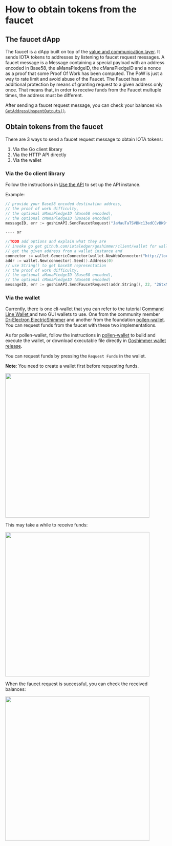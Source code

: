 # How to obtain tokens from the faucet

## The faucet dApp
The faucet is a dApp built on top of the [value and communication layer](../concepts/layers.md). It sends IOTA tokens to addresses by listening to faucet request messages. A faucet message is a Message containing a special payload with an address encoded in Base58, the aManaPledgeID, the cManaPledgeID and a nonce as a proof that some Proof Of Work has been computed. The PoW is just a way to rate limit and avoid abuse of the Faucet. The Faucet has an additional protection by means of granting request to a given address only once. That means that, in order to receive funds from the Faucet multuple times, the address must be different.

After sending a faucet request message, you can check your balances via [`GetAddressUnspentOutputs()`](../apis/ledgerstate.md).

## Obtain tokens from the faucet
There are 3 ways to send a faucet request message to obtain IOTA tokens:
1. Via the Go client library
2. Via the HTTP API directly
3. Via the wallet

### Via the Go client library
Follow the instructions in [Use the API](../apis/api.md) to set up the API instance. 

Example:
```go
// provide your Base58 encoded destination address,
// the proof of work difficulty,
// the optional aManaPledgeID (Base58 encoded),
// the optional cManaPledgeID (Base58 encoded)
messageID, err := goshimAPI.SendFaucetRequest("JaMauTaTSVBNc13edCCvBK9fZxZ1KKW5fXegT1B7N9jY", 22, "2GtxMQD94KvDH1SJPJV7icxofkyV1njuUZKtsqKmtux5", "2GtxMQD94KvDH1SJPJV7icxofkyV1njuUZKtsqKmtux5")

---- or

//TODO add options and explain what they are
// invoke go get github.com/iotaledger/goshimmer/client/wallet for wallet usage
// get the given address from a wallet instance and
connector := wallet.GenericConnector(wallet.NewWebConnector("http://localhost:8080"))
addr := wallet.New(connector).Seed().Address(0)
// use String() to get base58 representation
// the proof of work difficulty,
// the optional aManaPledgeID (Base58 encoded),
// the optional cManaPledgeID (Base58 encoded)
messageID, err := goshimAPI.SendFaucetRequest(addr.String(), 22, "2GtxMQD94KvDH1SJPJV7icxofkyV1njuUZKtsqKmtux5", "2GtxMQD94KvDH1SJPJV7icxofkyV1njuUZKtsqKmtux5")
```

### Via the wallet
Currently, there is one cli-wallet that you can refer to the tutorial [Command Line Wallet
](./wallet.md) and two GUI wallets to use. One from the community member [Dr-Electron ElectricShimmer](https://github.com/Dr-Electron/ElectricShimmer) and another from the foundation [pollen-wallet](https://github.com/iotaledger/pollen-wallet/tree/master). You can request funds from the faucet with these two implementations.

As for pollen-wallet, follow the instructions in [pollen-wallet](https://github.com/iotaledger/pollen-wallet/tree/master) to build and execute the wallet, or download executable file directly in [Goshimmer wallet release](https://github.com/iotaledger/pollen-wallet/releases).

You can request funds by pressing the `Request Funds` in the wallet.

**Note**: You need to create a wallet first before requesting funds.

<img src="https://user-images.githubusercontent.com/11289354/88524828-70edea00-d02c-11ea-9a01-d7e1a8b7bdfd.png" height="450">


This may take a while to receive funds:

<img src="https://user-images.githubusercontent.com/11289354/88525200-e0fc7000-d02c-11ea-9f7f-a545cf14b318.png" width="450">

When the faucet request is successful, you can check the received balances:

<img src="https://user-images.githubusercontent.com/11289354/88525478-38024500-d02d-11ea-92c7-25c80eb6a947.png" width="450">

